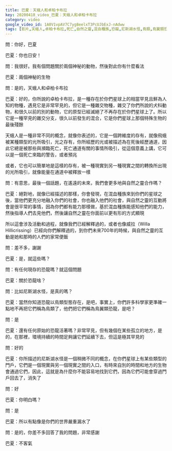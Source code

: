 ```yaml
---
title: 巴夏：天蛾人和卓柏卡布拉
key: 20200418_video_巴夏：天蛾人和卓柏卡布拉
category: video
google_video_id: 1A0V1vpAV7C7yg8eelxT3PcUJbExJ-nAdww
tags: [影片,天蛾人,卓柏卡布拉,死亡,自然之靈,混血種族,恐龍,尼斯湖水怪,鳥類,鳥翼類恐龍,門戶]
---
```


問：你好，巴夏

巴夏：你也日安！

問：我很好。我有個問題關於兩個神秘的動物，然後對此你有什麼看法

巴夏：兩個神秘的生物

問：是的，天蛾人和卓柏卡布拉

巴夏：好的，你所說的卓柏卡布拉，是一種存在於你們星球上的相當罕見且鮮為人知的物種，遇見它是非常罕見的，但它是一種雜交物種，雜交了你們所說的犬科動物，和很久以前的別的動物，它的原型已經滅絕了不再存在於你們星球上了。所以它是一種罕見的雜交分支，很久以前發生的混合，它是你們星球上那個特殊生物的最後殘餘

天蛾人是一種非常不同的概念，就像你表述的，它是一個跨維度的存有，就像飛蛾被某種類型的光所吸引，光之存有，你所經歷的光或被描述為在死後經歷通道，因此它總是被那些與瀕臨死亡，死亡通道有關的事情所吸引，從這個意義上講，它可以是一個死亡來臨的警告，或者預兆

或者，它也可以簡單地是這樣的存有，被一種現實到另一種現實之間的轉換所出現的光所吸引，就像能量在通道中被釋放一樣

問：有意思，最後一個話題，在遙遠的未來，我們會更多地與自然之靈合作嗎？

巴夏：絕對地，就像已經描述的那樣，你會發現，在混血種族來到你們的星球之後，當他們更充分地融入你們的社會，你也融入他們的社會，與自然之靈的互動將會是很平常的事情，因為你們都有能力那樣做，基於混血種族能感知他們的能力，然後指導人們去見他們，然後讓自然之靈在你面前以更有形的方式顯現

所以這會涉及活動和過程，就像我們已經解釋過的，或者也像威拉（Willa Hillicrissing）已經向你們解釋過的，到你們未來700年的時候，與自然之靈的互動是她和那時的人們的家常便飯

問：差不多，謝謝

巴夏：是，就這些嗎？

問：有任何現存的恐龍嗎？就這個問題

巴夏：關於恐龍啥？

問：比如尼斯湖水怪，是真的嗎？

巴夏：當然你知道恐龍以鳥類型態存在，是吧，事實上，你們許多科學家更準確一點地不再把它們稱為鳥類了，他們把它們稱為鳥翼類恐龍，是吧？

問：是

巴夏：還有任何原始的恐龍活著嗎？非常罕見，但有幾個在某些孤立的地方，是的，在那裡，環境持續的時間足夠讓它們延續下去，但這是極其罕見的

問：好的

巴夏：你所描述的尼斯湖水怪是一個稍微不同的概念，在你們星球上有某些類型的門戶，它們是一個現實與另一個現實之間的入口，有時來自別的時間和地方的生物會通過它們，因此，這就是為什麼你不能容易地找到它們，因為它們可能會穿過門戶回去了，消失了

問：好

巴夏：你明白嗎？

問：是

巴夏：所以有點像是你們的世界嚴重漏水了

問：是的，你差不多回答了我的問題，非常感謝

巴夏：不客氣
